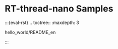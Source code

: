 # RT-thread-nano Samples

:::{eval-rst}
.. toctree::
   :maxdepth: 3

   hello_world/README_en

:::
